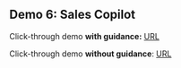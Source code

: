 ## Demo 6: Sales Copilot

Click-through demo **with guidance:** [URL](https://microsoft.seismic.com/app?ContentId=d6e9f9bb-70d4-4845-a2ad-dd25ecc343d6#/doccenter/9d48f049-f6f7-4d11-8e91-958ef85c3dcc/doc/%252Fdd3ef767e6-7f21-4190-afcf-7c5bd5a17be8%252Fdd6832f537-b841-4e44-84d1-5163bc51ad8c%252FdfNWMzZThiNDQtYjYxZS0wNGI2LWJkY2UtYzYzODZjNGMwYTE3%252CPT0%253D%252CU2FsZXMgUmVzb3VyY2U%253D%252Flfb6b7078c-8561-42b3-8b44-750284177c9b//?mode=view)

Click-through demo **without guidance**: [URL](https://microsoft.seismic.com/app?ContentId=d6e9f9bb-70d4-4845-a2ad-dd25ecc343d6#/doccenter/9d48f049-f6f7-4d11-8e91-958ef85c3dcc/doc/%252Fdd3ef767e6-7f21-4190-afcf-7c5bd5a17be8%252Fdd6832f537-b841-4e44-84d1-5163bc51ad8c%252FdfNWMzZThiNDQtYjYxZS0wNGI2LWJkY2UtYzYzODZjNGMwYTE3%252CPT0%253D%252CU2FsZXMgUmVzb3VyY2U%253D%252Flf3089b567-e55d-40fc-874d-aa293079b8ed//?mode=view)
